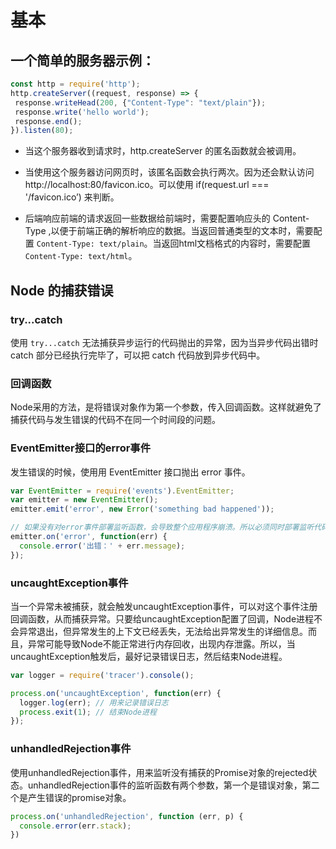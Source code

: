# 基本

## 一个简单的服务器示例：

```js
const http = require('http');
http.createServer((request, response) => {
 response.writeHead(200, {"Content-Type": "text/plain"});
 response.write('hello world');
 response.end();
}).listen(80);
```

- 当这个服务器收到请求时，http.createServer 的匿名函数就会被调用。

- 当使用这个服务器访问网页时，该匿名函数会执行两次。因为还会默认访问 http://localhost:80/favicon.ico。可以使用 if(request.url === '/favicon.ico’) 来判断。

- 后端响应前端的请求返回一些数据给前端时，需要配置响应头的 Content-Type ,以便于前端正确的解析响应的数据。当返回普通类型的文本时，需要配置 `Content-Type: text/plain`。当返回html文档格式的内容时，需要配置 `Content-Type: text/html`。

## Node 的捕获错误
### try...catch

使用 `try...catch` 无法捕获异步运行的代码抛出的异常，因为当异步代码出错时 catch 部分已经执行完毕了，可以把 catch 代码放到异步代码中。

### 回调函数

Node采用的方法，是将错误对象作为第一个参数，传入回调函数。这样就避免了捕获代码与发生错误的代码不在同一个时间段的问题。

### EventEmitter接口的error事件

发生错误的时候，使用用 EventEmitter 接口抛出 error 事件。

```js
var EventEmitter = require('events').EventEmitter;
var emitter = new EventEmitter();
emitter.emit('error', new Error('something bad happened'));

// 如果没有对error事件部署监听函数，会导致整个应用程序崩溃。所以必须同时部署监听代码
emitter.on('error', function(err) {
  console.error('出错：' + err.message);
});
```

### uncaughtException事件

当一个异常未被捕获，就会触发uncaughtException事件，可以对这个事件注册回调函数，从而捕获异常。只要给uncaughtException配置了回调，Node进程不会异常退出，但异常发生的上下文已经丢失，无法给出异常发生的详细信息。而且，异常可能导致Node不能正常进行内存回收，出现内存泄露。所以，当uncaughtException触发后，最好记录错误日志，然后结束Node进程。

```js
var logger = require('tracer').console();

process.on('uncaughtException', function(err) {
  logger.log(err); // 用来记录错误日志
  process.exit(1); // 结束Node进程
});
```

### unhandledRejection事件

使用unhandledRejection事件，用来监听没有捕获的Promise对象的rejected状态。unhandledRejection事件的监听函数有两个参数，第一个是错误对象，第二个是产生错误的promise对象。

```js
process.on('unhandledRejection', function (err, p) {
  console.error(err.stack);
})
```

